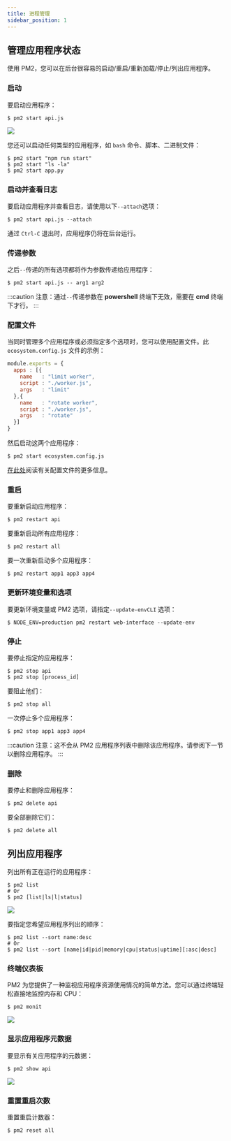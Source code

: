 ```yaml
---
title: 进程管理
sidebar_position: 1
---
```


## 管理应用程序状态

使用 PM2，您可以在后台很容易的启动/重启/重新加载/停止/列出应用程序。

### 启动

要启动应用程序：

```cmd
$ pm2 start api.js
```

![](/img/123512784-b0341900-d689-11eb-93d4-69510ee2be27.png)

您还可以启动任何类型的应用程序，如 `bash` 命令、脚本、二进制文件：

```
$ pm2 start "npm run start"
$ pm2 start "ls -la"
$ pm2 start app.py
```

### 启动并查看日志

要启动应用程序并查看日志，请使用以下`--attach`选项：

```
$ pm2 start api.js --attach
```

通过 `Ctrl-C` 退出时，应用程序仍将在后台运行。

### 传递参数

之后`--`传递的所有选项都将作为参数传递给应用程序：

```
$ pm2 start api.js -- arg1 arg2
```

:::caution
注意：通过`--`传递参数在 **powershell** 终端下无效，需要在 **cmd** 终端下才行。
:::

### 配置文件

当同时管理多个应用程序或必须指定多个选项时，您可以使用配置文件。此 `ecosystem.config.js` 文件的示例：

```js
module.exports = {
  apps : [{
    name   : "limit worker",
    script : "./worker.js",
    args   : "limit"
  },{
    name   : "rotate worker",
    script : "./worker.js",
    args   : "rotate"
  }]
}
```

然后启动这两个应用程序：

```
$ pm2 start ecosystem.config.js
```

[在此处](./general/configuration-file.md)阅读有关配置文件的更多信息。

### 重启

要重新启动应用程序：

```
$ pm2 restart api
```

要重新启动所有应用程序：

```
$ pm2 restart all
```

要一次重新启动多个应用程序：

```
$ pm2 restart app1 app3 app4
```

### 更新环境变量和选项

要更新环境变量或 PM2 选项，请指定`--update-envCLI` 选项：

```
$ NODE_ENV=production pm2 restart web-interface --update-env
```

### 停止

要停止指定的应用程序：

```
$ pm2 stop api
$ pm2 stop [process_id]
```

要阻止他们：

```
$ pm2 stop all
```

一次停止多个应用程序：

```
$ pm2 stop app1 app3 app4
```

:::caution
注意：这不会从 PM2 应用程序列表中删除该应用程序。请参阅下一节以删除应用程序。
:::

### 删除

要停止和删除应用程序：

```
$ pm2 delete api
```

要全部删除它们：

```
$ pm2 delete all
```

## 列出应用程序

列出所有正在运行的应用程序：

```
$ pm2 list
# Or
$ pm2 [list|ls|l|status]
```

![](/img/123511260-a3f78e00-d680-11eb-8907-3f1017ef7dc8.png)

要指定您希望应用程序列出的顺序：

```
$ pm2 list --sort name:desc
# Or
$ pm2 list --sort [name|id|pid|memory|cpu|status|uptime][:asc|desc]
```

### 终端仪表板

PM2 为您提供了一种监视应用程序资源使用情况的简单方法。您可以通过终端轻松直接地监控内存和 CPU：

```
$ pm2 monit
```

![](/img/pm2-monit.png)

### 显示应用程序元数据

要显示有关应用程序的元数据：

```
$ pm2 show api
```

![](/img/123510635-fafb6400-d67c-11eb-8534-0ce6106979b2.png)

### 重置重启次数

重置重启计数器：

```
$ pm2 reset all
```